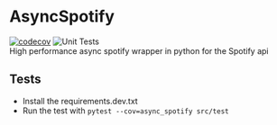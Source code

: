 # AsyncSpotify
[![codecov](https://codecov.io/gh/HuiiBuh/AsyncSpotify/branch/master/graph/badge.svg?token=0oC3x1chKb)](https://codecov.io/gh/HuiiBuh/AsyncSpotify)
![Unit Tests](https://github.com/HuiiBuh/AsyncSpotify/workflows/Unit%20Tests/badge.svg)  
High performance async spotify wrapper in python for the Spotify api

## Tests
+ Install the requirements.dev.txt
+ Run the test with `pytest --cov=async_spotify src/test`
